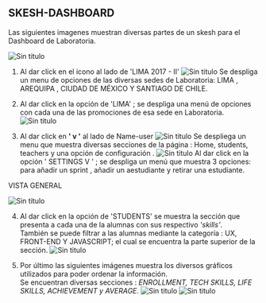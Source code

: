 ## **SKESH-DASHBOARD**

Las siguientes imagenes muestran diversas partes de un skesh para el Dashboard de Laboratoria.

![Sin titulo](assets/1.jpg)

1. Al dar click en el icono al lado de 'LIMA 2017 - II'
![Sin titulo](assets/3.jpg)
Se despliga un menu de opciones de las diversas sedes de Laboratoria: LIMA , AREQUIPA , CIUDAD DE MÉXICO Y SANTIAGO DE CHILE. 

2. Al dar click en la opción de 'LIMA' ; se despliga una menú de opciones con cada una de las promociones de esa sede en Laboratoria.
![Sin titulo](assets/5.jpg)

3. Al dar click en **' v '** al lado de Name-user
![Sin titulo](assets/2.jpg)
Se despliega un menu que muestra diversas secciones de la página : Home, students, teachers y una opción de configuración .
![Sin titulo](assets/4.jpg)
Al dar click en la opción ' SETTINGS V ' ; se despliga un menú que muestra 3 opciones: para añadir un sprint , añadir un aestudiante y retirar una estudiante.

VISTA GENERAL

![Sin titulo](assets/6.jpg)

4.  Al dar click en la opción de 'STUDENTS' se muestra la sección que presenta a cada una de la alumnas con sus respectivo *'skills'*.  
También se puede filtrar a las alumnas mediante la categoría : UX, FRONT-END Y JAVASCRIPT; el cual se encuentra la parte superior de la sección. 
![Sin titulo](assets/7.jpg)

5. Por último las siguientes imágenes muestra los diversos gráficos utilizados para poder ordenar la información.  
Se encuentran diversas secciones : *ENROLLMENT, TECH SKILLS, LIFE SKILLS, ACHIEVEMENT y AVERAGE.*
![Sin titulo](assets/8.jpg)
![Sin titulo](assets/9.jpg)

